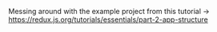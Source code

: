 Messing around with the example project from this tutorial -> https://redux.js.org/tutorials/essentials/part-2-app-structure

